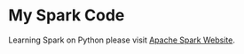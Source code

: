 # My Spark Code
Learning Spark on Python please visit [Apache Spark Website](http://spark.apache.org/).